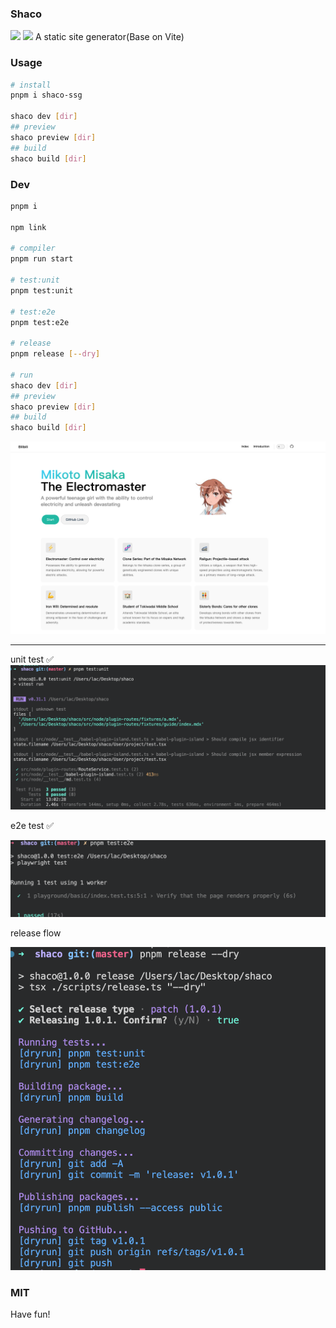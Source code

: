 ### Shaco

[![](https://img.shields.io/bundlephobia/min/shaco-ssg)](https://www.npmjs.com/package/shaco-ssg)
[![](https://img.shields.io/npm/dm/shaco-ssg)](https://www.npmjs.com/package/shaco-ssg)
A static site generator(Base on Vite)

### Usage

```bash
# install
pnpm i shaco-ssg

shaco dev [dir]
## preview
shaco preview [dir]
## build
shaco build [dir]
```

### Dev

```bash
pnpm i

npm link

# compiler
pnpm run start

# test:unit
pnpm test:unit

# test:e2e
pnpm test:e2e

# release
pnpm release [--dry]

# run
shaco dev [dir]
## preview
shaco preview [dir]
## build
shaco build [dir]

```

![](demo.jpg)

---

unit test ✅
![](./test-passed/unit.png)

e2e test ✅

![](./test-passed/e2e.png)

release flow

![](release-flow.png)

### MIT

Have fun!
